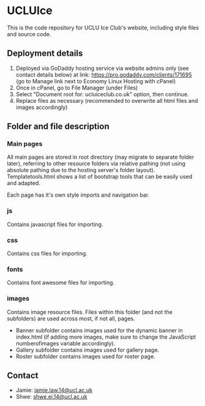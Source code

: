 # UCLUIce
This is the code repository for UCLU Ice Club's website, including style files and source code. 

## Deployment details
1. Deployed via GoDaddy hosting service via website admins only (see contact details below) at link: https://pro.godaddy.com/clients/171695 (go to Manage link next to Economy Linux Hosting with cPanel)
2. Once in cPanel, go to File Manager (under Files)
3. Select "Document root for: ucluiceclub.co.uk" option, then continue.
4. Replace files as necessary (recommended to overwrite all html files and images accordingly)

## Folder and file description
### Main pages
All main pages are stored in root directory (may migrate to separate folder later), referring to other resource folders via relative pathing (not using absolute pathing due to the hosting server's folder layout). Templatetools.html shows a list of bootstrap tools that can be easily used and adapted.

Each page has it's own style imports and navigation bar.

###  js
Contains javascript files for importing.

### css
Contains css files for importing.

### fonts
Contains font awesome files for importing.

### images
Contains image resource files. Files within this folder (and not the subfolders) are used across most, if not all, pages.
* Banner subfolder contains images used for the dynamic banner in index.html (if adding more images, make sure to change the JavaScript numberofimages variable accordingly). 
* Gallery subfolder contains images used for gallery page.
* Roster subfolder contains images used for roster page.

## Contact
* Jamie: jamie.law.14@ucl.ac.uk
* Shwe: shwe.ei.14@ucl.ac.uk
